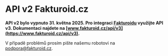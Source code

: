 # API v2 Fakturoid.cz

**API v2 bylo vypnuto 31. května 2025. Pro integraci [Fakturoidu](https://www.fakturoid.cz/) využijte API v3. Dokumentaci najdete na [www.fakturoid.cz/api/v3](https://www.fakturoid.cz/api/v3).**

V případě problémů prosím pište našemu robotovi na podpora@fakturoid.cz.
